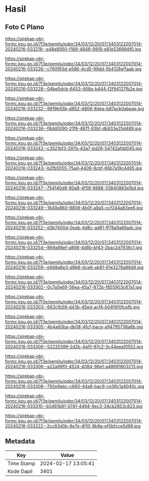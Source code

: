 # Hasil

## Foto C Plano

https://sirekap-obj-formc.kpu.go.id/7f3e/pemilu/pdpr/34/03/12/20/07/3403122007014-20240216-033218--a48e8950-f189-4648-9919-e81e536994f0.jpg

https://sirekap-obj-formc.kpu.go.id/7f3e/pemilu/pdpr/34/03/12/20/07/3403122007014-20240216-033226--c760f93d-e586-4cd5-99dd-5b4128ef1aab.jpg

https://sirekap-obj-formc.kpu.go.id/7f3e/pemilu/pdpr/34/03/12/20/07/3403122007014-20240216-033228--04be5dcb-6453-468a-b444-f2f94127fb2e.jpg

https://sirekap-obj-formc.kpu.go.id/7f3e/pemilu/pdpr/34/03/12/20/07/3403122007014-20240216-033232--9919b55b-d852-4806-8dea-b87acb0abeae.jpg

https://sirekap-obj-formc.kpu.go.id/7f3e/pemilu/pdpr/34/03/12/20/07/3403122007014-20240216-033236--f8dd0090-21f9-487f-93bf-db933e25d489.jpg

https://sirekap-obj-formc.kpu.go.id/7f3e/pemilu/pdpr/34/03/12/20/07/3403122007014-20240216-033242--c3521bf3-297b-43a7-bd28-54742afdd045.jpg

https://sirekap-obj-formc.kpu.go.id/7f3e/pemilu/pdpr/34/03/12/20/07/3403122007014-20240216-033243--b2fb5555-75ad-4409-8cbf-66b7a19c4495.jpg

https://sirekap-obj-formc.kpu.go.id/7f3e/pemilu/pdpr/34/03/12/20/07/3403122007014-20240216-033247--754140d8-80a9-4f58-9888-33840883e1bd.jpg

https://sirekap-obj-formc.kpu.go.id/7f3e/pemilu/pdpr/34/03/12/20/07/3403122007014-20240216-033249--1649a860-9808-4b0f-a9a5-ccf244a83ee6.jpg

https://sirekap-obj-formc.kpu.go.id/7f3e/pemilu/pdpr/34/03/12/20/07/3403122007014-20240216-033252--d3b7400d-0eab-4d8c-ad61-ff78a9a66adc.jpg

https://sirekap-obj-formc.kpu.go.id/7f3e/pemilu/pdpr/34/03/12/20/07/3403122007014-20240216-033254--869a98ef-a898-4d8b-bf43-2bac2d7936c1.jpg

https://sirekap-obj-formc.kpu.go.id/7f3e/pemilu/pdpr/34/03/12/20/07/3403122007014-20240216-033259--e948a8e3-d9b6-4ce6-ab81-61e3276a66d9.jpg

https://sirekap-obj-formc.kpu.go.id/7f3e/pemilu/pdpr/34/03/12/20/07/3403122007014-20240216-033302--0c7a5e69-56ea-45a7-872b-f855903c67a1.jpg

https://sirekap-obj-formc.kpu.go.id/7f3e/pemilu/pdpr/34/03/12/20/07/3403122007014-20240216-033303--683cfb59-d43b-45ed-acf4-b04f6f0fcefb.jpg

https://sirekap-obj-formc.kpu.go.id/7f3e/pemilu/pdpr/34/03/12/20/07/3403122007014-20240216-033305--4b4a60ba-db08-4fcf-bace-a94795738a6b.jpg

https://sirekap-obj-formc.kpu.go.id/7f3e/pemilu/pdpr/34/03/12/20/07/3403122007014-20240216-033306--52225399-2d2b-4af0-97c2-3c44eea10552.jpg

https://sirekap-obj-formc.kpu.go.id/7f3e/pemilu/pdpr/34/03/12/20/07/3403122007014-20240216-033306--a22a99f0-4524-4084-96e1-a48691603213.jpg

https://sirekap-obj-formc.kpu.go.id/7f3e/pemilu/pdpr/34/03/12/20/07/3403122007014-20240216-033308--792e9ebc-c660-44a9-bac9-ce36c1a4040c.jpg

https://sirekap-obj-formc.kpu.go.id/7f3e/pemilu/pdpr/34/03/12/20/07/3403122007014-20240216-033310--b5461b81-0741-4494-9ec3-34cb2853c823.jpg

https://sirekap-obj-formc.kpu.go.id/7f3e/pemilu/pdpr/34/03/12/20/07/3403122007014-20240216-033222--2cc83d0b-8e7e-4f10-8b9a-ef0bfcce5d89.jpg


## Metadata

| Key        | Value               |
| ---------- | ------------------- |
| Time Stamp | 2024-02-17 13:05:41 |
| Kode Dapil | 3401                |



